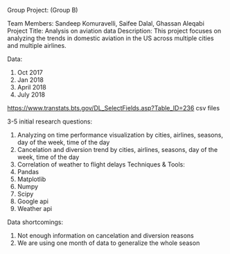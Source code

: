 Group Project: (Group B)

Team Members: Sandeep Komuravelli, Saifee Dalal, Ghassan Aleqabi
Project Title: Analysis on aviation data 
Description: This project focuses on analyzing the trends in domestic aviation in the US across multiple cities and multiple airlines.

Data:
1)	Oct 2017
2)	Jan 2018
3)	April 2018
4)	July 2018

https://www.transtats.bts.gov/DL_SelectFields.asp?Table_ID=236
csv files

3-5 initial research questions:
1)	Analyzing on time performance visualization by cities, airlines, seasons, day of the week, time of the day
2)	Cancelation and diversion trend by cities, airlines, seasons, day of the week, time of the day
3)	Correlation of weather to flight delays
Techniques & Tools:
1)	Pandas
2)	Matplotlib
3)	Numpy
4)	Scipy
5)	Google api
6)	Weather api

Data shortcomings:
1)	Not enough information on cancelation and diversion reasons
2)	We are using one month of data to generalize the whole season

